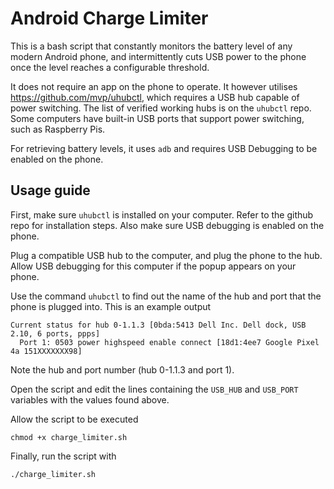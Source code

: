 # Android Charge Limiter

This is a bash script that constantly monitors the battery level of any modern Android phone, and intermittently cuts USB power to the phone once the level reaches a configurable threshold.

It does not require an app on the phone to operate. It however utilises https://github.com/mvp/uhubctl, which requires a USB hub capable of power switching. The list of verified working hubs is on the `uhubctl` repo. Some computers have built-in USB ports that support power switching, such as Raspberry Pis.

For retrieving battery levels, it uses `adb` and requires USB Debugging to be enabled on the phone.

## Usage guide
First, make sure `uhubctl` is installed on your computer. Refer to the github repo for installation steps. Also make sure USB debugging is enabled on the phone.

Plug a compatible USB hub to the computer, and plug the phone to the hub. Allow USB debugging for this computer if the popup appears on your phone.

Use the command `uhubctl` to find out the name of the hub and port that the phone is plugged into. This is an example output
```
Current status for hub 0-1.1.3 [0bda:5413 Dell Inc. Dell dock, USB 2.10, 6 ports, ppps]
  Port 1: 0503 power highspeed enable connect [18d1:4ee7 Google Pixel 4a 151XXXXXXX98]
```
Note the hub and port number (hub 0-1.1.3 and port 1).

Open the script and edit the lines containing the `USB_HUB` and `USB_PORT` variables with the values found above.

Allow the script to be executed
```
chmod +x charge_limiter.sh
```

Finally, run the script with 
```
./charge_limiter.sh
```
